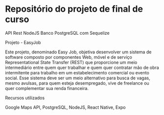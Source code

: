 # Repositório do projeto de final de curso 


API Rest NodeJS 
Banco PostgreSQL com Sequelize

Projeto -  EasyJob

Este projeto, denominado Easy Job, objetiva desenvolver um sistema de
software composto por componentes Web, móvel e de serviço Representational State
Transfer (REST) que proporcione um meio intermediário entre quem quer trabalhar e quem
quer contratar mão de obra intermitente para trabalho em um estabelecimento comercial ou
evento social. Esse sistema deve ser um meio alternativo para busca de vagas, mesmo
avulsas, para quem esteja desempregado, vive de freelance ou quer complementar sua
renda financeira.

Recursos utilizados

Google Maps API,
PostgreSQL,
NodeJS,
React Native,
Expo
